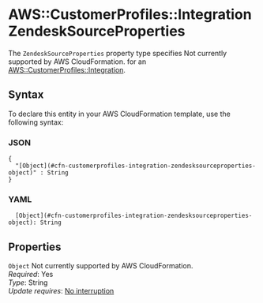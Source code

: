 # AWS::CustomerProfiles::Integration ZendeskSourceProperties<a name="aws-properties-customerprofiles-integration-zendesksourceproperties"></a>

<a name="aws-properties-customerprofiles-integration-zendesksourceproperties-description"></a>The `ZendeskSourceProperties` property type specifies Not currently supported by AWS CloudFormation\. for an [AWS::CustomerProfiles::Integration](aws-resource-customerprofiles-integration.md)\.

## Syntax<a name="aws-properties-customerprofiles-integration-zendesksourceproperties-syntax"></a>

To declare this entity in your AWS CloudFormation template, use the following syntax:

### JSON<a name="aws-properties-customerprofiles-integration-zendesksourceproperties-syntax.json"></a>

```
{
  "[Object](#cfn-customerprofiles-integration-zendesksourceproperties-object)" : String
}
```

### YAML<a name="aws-properties-customerprofiles-integration-zendesksourceproperties-syntax.yaml"></a>

```
  [Object](#cfn-customerprofiles-integration-zendesksourceproperties-object): String
```

## Properties<a name="aws-properties-customerprofiles-integration-zendesksourceproperties-properties"></a>

`Object`  <a name="cfn-customerprofiles-integration-zendesksourceproperties-object"></a>
Not currently supported by AWS CloudFormation\.  
*Required*: Yes  
*Type*: String  
*Update requires*: [No interruption](https://docs.aws.amazon.com/AWSCloudFormation/latest/UserGuide/using-cfn-updating-stacks-update-behaviors.html#update-no-interrupt)